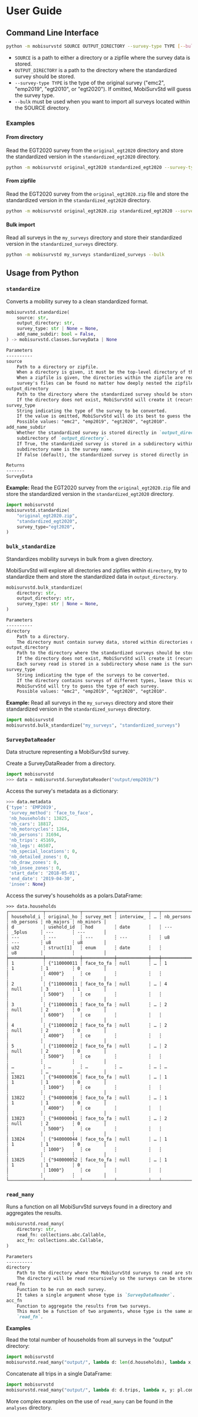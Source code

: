 # User Guide

## Command Line Interface

```bash
python -m mobisurvstd SOURCE OUTPUT_DIRECTORY --survey-type TYPE [--bulk]
```

- `SOURCE` is a path to either a directory or a zipfile where the survey data is stored.
- `OUTPUT_DIRECTORY` is a path to the directory where the standardized survey should be stored.
- `--survey-type TYPE` is the type of the original survey ("emc2", "emp2019", "egt2010", or
  "egt2020"). If omitted, MobiSurvStd will guess the survey type.
- `--bulk` must be used when you want to import all surveys located within the SOURCE directory.

### Examples

#### From directory

Read the EGT2020 survey from the `original_egt2020` directory and store the standardized version in
the `standardized_egt2020` directory.

```bash
python -m mobisurvstd original_egt2020 standardized_egt2020 --survey-type egt2020
```

#### From zipfile

Read the EGT2020 survey from the `original_egt2020.zip` file and store the standardized version in
the `standardized_egt2020` directory.

```bash
python -m mobisurvstd original_egt2020.zip standardized_egt2020 --survey-type egt2020
```

#### Bulk import

Read all surveys in the `my_surveys` directory and store their standardized version in the
`standardized_surveys` directory.

```bash
python -m mobisurvstd my_surveys standardized_surveys --bulk
```

## Usage from Python

### `standardize`

Converts a mobility survey to a clean standardized format.

```python
mobisurvstd.standardize(
    source: str,
    output_directory: str,
    survey_type: str | None = None,
    add_name_subdir: bool = False,
) -> mobisurvstd.classes.SurveyData | None
```

```markdown
Parameters
----------
source
    Path to a directory or zipfile.
    When a directory is given, it must be the top-level directory of the survey to be converted.
    When a zipfile is given, the directories within the zipfile are read recursively so that the
    survey's files can be found no matter how deeply nested the zipfile is.
output_directory
    Path to the directory where the standardized survey should be stored.
    If the directory does not exist, MobiSurvStd will create it (recursively).
survey_type
    String indicating the type of the survey to be converted.
    If the value is omitted, MobiSurvStd will do its best to guess the survey type.
    Possible values: "emc2", "emp2019", "egt2020", "egt2010".
add_name_subdir
    Whether the standardized survey is stored directly in `output_directory` or within a
    subdirectory of `output_directory`.
    If True, the standardized survey is stored in a subdirectory within `output_directory`. The
    subdirectory name is the survey name.
    If False (default), the standardized survey is stored directly in `output_directory`.

Returns
-------
SurveyData
```

**Example:** Read the EGT2020 survey from the `original_egt2020.zip` file and store the
standardized version in the `standardized_egt2020` directory.

```python
import mobisurvstd
mobisurvstd.standardize(
    "original_egt2020.zip",
    "standardized_egt2020",
    survey_type="egt2020",
)
```

### `bulk_standardize`

Standardizes mobility surveys in bulk from a given directory.

MobiSurvStd will explore all directories and zipfiles within `directory`, try to standardize
them and store the standardized data in `output_directory`.

```python
mobisurvstd.bulk_standardize(
    directory: str,
    output_directory: str,
    survey_type: str | None = None,
)
```

```markdown
Parameters
----------
directory
    Path to a directory.
    The directory must contain survey data, stored within directories or zipfiles.
output_directory
    Path to the directory where the standardized surveys should be stored.
    If the directory does not exist, MobiSurvStd will create it (recursively).
    Each survey read is stored in a subdirectory whose name is the survey's name.
survey_type
    String indicating the type of the surveys to be converted.
    If the directory contains surveys of different types, leave this value to None and
    MobiSurvStd will try to guess the type of each survey.
    Possible values: "emc2", "emp2019", "egt2020", "egt2010".
```

**Example:** Read all surveys in the `my_surveys` directory and store their standardized version
in the `standardized_surveys` directory.

```python
import mobisurvstd
mobisurvstd.bulk_standardize("my_surveys", "standardized_surveys")
```

### `SurveyDataReader`

Data structure representing a MobiSurvStd survey.

Create a SurveyDataReader from a directory.

```python
import mobisurvstd
>>> data = mobisurvstd.SurveyDataReader("output/emp2019/")
```

Access the survey's metadata as a dictionary:

```python
>>> data.metadata
{'type': 'EMP2019',
 'survey_method': 'face_to_face',
 'nb_households': 13825,
 'nb_cars': 18817,
 'nb_motorcycles': 1264,
 'nb_persons': 31694,
 'nb_trips': 45169,
 'nb_legs': 46507,
 'nb_special_locations': 0,
 'nb_detailed_zones': 0,
 'nb_draw_zones': 0,
 'nb_insee_zones': 0,
 'start_date': '2018-05-01',
 'end_date': '2019-04-30',
 'insee': None}
```

Access the survey's households as a polars.DataFrame:

```
>>> data.households
┌─────────────┬─────────────┬────────────┬────────────┬───┬────────────┬────────────┬───────────┬───────────┐
│ household_i ┆ original_ho ┆ survey_met ┆ interview_ ┆ … ┆ nb_persons ┆ nb_persons ┆ nb_majors ┆ nb_minors │
│ d           ┆ usehold_id  ┆ hod        ┆ date       ┆   ┆ ---        ┆ _5plus     ┆ ---       ┆ ---       │
│ ---         ┆ ---         ┆ ---        ┆ ---        ┆   ┆ u8         ┆ ---        ┆ u8        ┆ u8        │
│ u32         ┆ struct[1]   ┆ enum       ┆ date       ┆   ┆            ┆ u8         ┆           ┆           │
╞═════════════╪═════════════╪════════════╪════════════╪═══╪════════════╪════════════╪═══════════╪═══════════╡
│ 1           ┆ {"110000011 ┆ face_to_fa ┆ null       ┆ … ┆ 1          ┆ 1          ┆ 1         ┆ 0         │
│             ┆ 4000"}      ┆ ce         ┆            ┆   ┆            ┆            ┆           ┆           │
│ 2           ┆ {"110000011 ┆ face_to_fa ┆ null       ┆ … ┆ 4          ┆ null       ┆ 3         ┆ 1         │
│             ┆ 5000"}      ┆ ce         ┆            ┆   ┆            ┆            ┆           ┆           │
│ 3           ┆ {"110000011 ┆ face_to_fa ┆ null       ┆ … ┆ 2          ┆ null       ┆ 2         ┆ 0         │
│             ┆ 6000"}      ┆ ce         ┆            ┆   ┆            ┆            ┆           ┆           │
│ 4           ┆ {"110000012 ┆ face_to_fa ┆ null       ┆ … ┆ 2          ┆ null       ┆ 2         ┆ 0         │
│             ┆ 4000"}      ┆ ce         ┆            ┆   ┆            ┆            ┆           ┆           │
│ 5           ┆ {"110000012 ┆ face_to_fa ┆ null       ┆ … ┆ 2          ┆ null       ┆ 2         ┆ 0         │
│             ┆ 5000"}      ┆ ce         ┆            ┆   ┆            ┆            ┆           ┆           │
│ …           ┆ …           ┆ …          ┆ …          ┆ … ┆ …          ┆ …          ┆ …         ┆ …         │
│ 13821       ┆ {"940000036 ┆ face_to_fa ┆ null       ┆ … ┆ 1          ┆ 1          ┆ 1         ┆ 0         │
│             ┆ 1000"}      ┆ ce         ┆            ┆   ┆            ┆            ┆           ┆           │
│ 13822       ┆ {"940000036 ┆ face_to_fa ┆ null       ┆ … ┆ 1          ┆ 1          ┆ 1         ┆ 0         │
│             ┆ 4000"}      ┆ ce         ┆            ┆   ┆            ┆            ┆           ┆           │
│ 13823       ┆ {"940000041 ┆ face_to_fa ┆ null       ┆ … ┆ 2          ┆ null       ┆ 2         ┆ 0         │
│             ┆ 5000"}      ┆ ce         ┆            ┆   ┆            ┆            ┆           ┆           │
│ 13824       ┆ {"940000044 ┆ face_to_fa ┆ null       ┆ … ┆ 1          ┆ 1          ┆ 1         ┆ 0         │
│             ┆ 1000"}      ┆ ce         ┆            ┆   ┆            ┆            ┆           ┆           │
│ 13825       ┆ {"940000052 ┆ face_to_fa ┆ null       ┆ … ┆ 1          ┆ 1          ┆ 1         ┆ 0         │
│             ┆ 1000"}      ┆ ce         ┆            ┆   ┆            ┆            ┆           ┆           │
└─────────────┴─────────────┴────────────┴────────────┴───┴────────────┴────────────┴───────────┴───────────┘
```

### `read_many`

Runs a function on all MobiSurvStd surveys found in a directory and aggregates the results.

```python
mobisurvstd.read_many(
    directory: str,
    read_fn: collections.abc.Callable,
    acc_fn: collections.abc.Callable,
)
```

```markdown
Parameters
----------
directory
    Path to the directory where the MobiSurvStd surveys to read are stored.
    The directory will be read recursively so the surveys can be stored in subdirectories.
read_fn
    Function to be run on each survey.
    It takes a single argument whose type is `SurveyDataReader`.
acc_fn
    Function to aggregate the results from two surveys.
    This must be a function of two arguments, whose type is the same as the return type of
    `read_fn`.
```

**Examples**

Read the total number of households from all surveys in the "output" directory:

```python
import mobisurvstd
mobisurvstd.read_many("output/", lambda d: len(d.households), lambda x, y: x + y)
```

Concatenate all trips in a single DataFrame:

```python
import mobisurvstd
mobisurvstd.read_many("output/", lambda d: d.trips, lambda x, y: pl.concat((x, y)))
```

More complex examples on the use of `read_many` can be found in the `analyses` directory.
